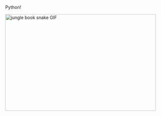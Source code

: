 Python!


<img src="https://media1.giphy.com/media/2lbhL8dSGMh8I/giphy.gif?cid=790b7611552e56d8ea91bca42e2ec44f06d8c4bd2b0b898e&amp;rid=giphy.gif" style="width: 480px; height: 309.12px; left: 0px; top: 0px;" alt="jungle book snake GIF">
